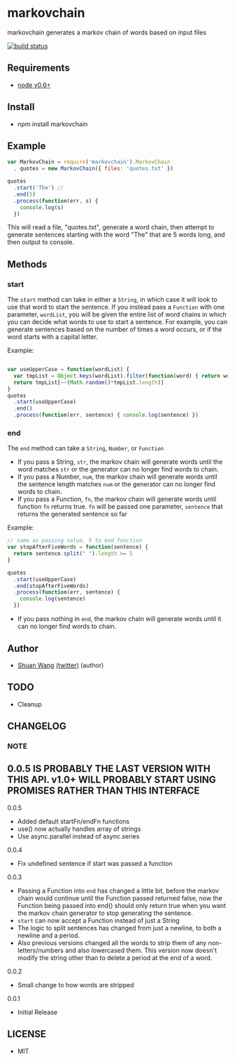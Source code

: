 markovchain
=========================================
markovchain generates a markov chain of words based on input files

[![build status](https://secure.travis-ci.org/swang/markovchain.png)](http://travis-ci.org/swang/markovchain)

## Requirements
- [node v0.6+](http://nodejs.org/)

## Install
- npm install markovchain

## Example

```js
var MarkovChain = require('markovchain').MarkovChain
  , quotes = new MarkovChain({ files: 'quotes.txt' })

quotes
  .start('The') //
  .end(5)
  .process(function(err, s) {
    console.log(s)
  })
```
This will read a file, "quotes.txt", generate a word chain, then attempt to generate sentences starting with the word
"The" that are 5 words long, and then output to console.

## Methods
### start
The `start` method can take in either a `String`, in which case it will look to use that word to start the sentence.
If you instead pass a `Function` with one parameter, `wordList`, you will be given the entire list of word chains in which
you can decide what words to use to start a sentence. For example, you can generate sentences based on the number of times
a word occurs, or if the word starts with a capital letter.

Example:
```js

var useUpperCase = function(wordList) {
  var tmpList = Object.keys(wordList).filter(function(word) { return word[0] >= 'A' && word[0] <= 'Z' })
  return tmpList[~~(Math.random()*tmpList.length)]
}
quotes
  .start(useUpperCase)
  .end()
  .process(function(err, sentence) { console.log(sentence) })
```

### end
The `end` method can take a `String`, `Number`, or `Function`

- If you pass a String, `str`, the markov chain will generate words until the word matches `str` or the generator
can no longer find words to chain.
- If you pass a Number, `num`, the markov chain will generate words until the sentence length matches `num` or the generator
can no longer find words to chain.
- If you pass a Function, `fn`, the markov chain will generate words until function `fn` returns true. `fn` will be passed one
parameter, `sentence` that returns the generated sentence so far

Example:
```js
// same as passing value, 5 to end function
var stopAfterFiveWords = function(sentence) {
  return sentence.split(" ").length >= 5
}

quotes
  .start(useUpperCase)
  .end(stopAfterFiveWords)
  .process(function(err, sentence) {
    console.log(sentence)
  })
```

- If you pass nothing in `end`, the markov chain will generate words until it can no longer find words to chain.

## Author
- [Shuan Wang](https://github.com/swang) [(twitter)](https://twitter.com/swang) (author)

## TODO
- Cleanup

## CHANGELOG

### NOTE ####
0.0.5 IS PROBABLY THE LAST VERSION WITH THIS API. v1.0+ WILL PROBABLY START USING PROMISES RATHER THAN THIS INTERFACE
------
0.0.5
- Added default startFn/endFn functions
- use() now actually handles array of strings
- Use async.parallel instead of async.series

0.0.4
- Fix undefined sentence if start was passed a function

0.0.3
- Passing a Function into `end` has changed a little bit, before the markov chain would continue until
the Function passed returned false, now the Function being passed into end() should only return true when
you want the markov chain generator to stop generating the sentence.
- `start` can now accept a Function instead of just a String
- The logic to split sentences has changed from just a newline, to both a newline and a period.
- Also previous versions changed all the words to strip them of any non-letters/numbers and also lowercased them. This
version now doesn't modify the string other than to delete a period at the end of a word.

0.0.2
- Small change to how words are stripped

0.0.1
- Initial Release

## LICENSE
- MIT
